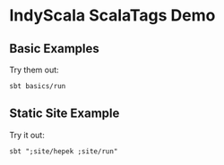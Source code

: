 # IndyScala ScalaTags Demo

## Basic Examples

Try them out:

    sbt basics/run


## Static Site Example

Try it out:

    sbt ";site/hepek ;site/run"
